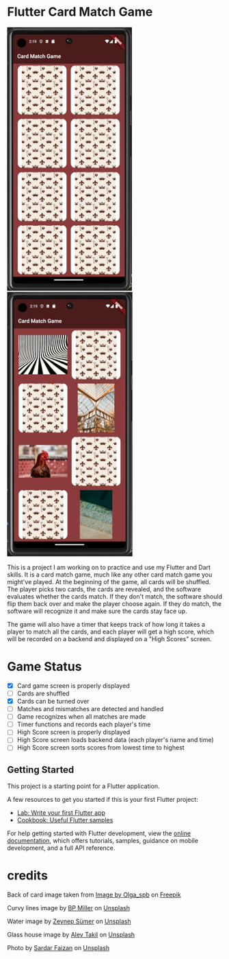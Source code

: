 # Flutter Card Match Game

![Game at start](assets/images/card_match_1.png)
![Cards flipped over](assets/images/card_match_2.png)

This is a project I am working on to practice and use my Flutter and Dart skills. It is a card match game, much like any other card match game you might've played. At the beginning of the game, all cards will be shuffled. The player picks two cards, the cards are revealed, and the software evaluates whether the cards match. If they don't match, the software should flip them back over and make the player choose again. If they do match, the software will recognize it and make sure the cards stay face up.

The game will also have a timer that keeps track of how long it takes a player to match all the cards, and each player will get a high score, which will be recorded on a backend and displayed on a "High Scores" screen.

# Game Status

- [x] Card game screen is properly displayed
- [ ] Cards are shuffled
- [x] Cards can be turned over
- [ ] Matches and mismatches are detected and handled
- [ ] Game recognizes when all matches are made
- [ ] Timer functions and records each player's time
- [ ] High Score screen is properly displayed
- [ ] High Score screen loads backend data (each player's name and time)
- [ ] High Score screen sorts scores from lowest time to highest

## Getting Started

This project is a starting point for a Flutter application.

A few resources to get you started if this is your first Flutter project:

- [Lab: Write your first Flutter app](https://docs.flutter.dev/get-started/codelab)
- [Cookbook: Useful Flutter samples](https://docs.flutter.dev/cookbook)

For help getting started with Flutter development, view the
[online documentation](https://docs.flutter.dev/), which offers tutorials,
samples, guidance on mobile development, and a full API reference.

# credits
Back of card image taken from [Image by Olga_spb](https://www.freepik.com/free-vector/monochromatic-crowns-pattern_898717.htm#query=fluer%20de%20lis&position=23&from_view=search&track=ais) on [Freepik](https://www.freepik.com/)

Curvy lines image by [BP Miller](https://unsplash.com/@bp_miller?utm_source=unsplash&utm_medium=referral&utm_content=creditCopyText) on [Unsplash](https://unsplash.com/photos/-TnlLhj46iQ?utm_source=unsplash&utm_medium=referral&utm_content=creditCopyText)
  
Water image by [Zeynep Sümer](https://unsplash.com/@ispywithmylittleeye?utm_source=unsplash&utm_medium=referral&utm_content=creditCopyText) on [Unsplash](https://unsplash.com/photos/e96xL67JrfM?utm_source=unsplash&utm_medium=referral&utm_content=creditCopyText)

Glass house image by [Alev Takil](https://unsplash.com/@alevisionco?utm_source=unsplash&utm_medium=referral&utm_content=creditCopyText) on [Unsplash](https://unsplash.com/photos/eDMQgYbKhiU?utm_source=unsplash&utm_medium=referral&utm_content=creditCopyText)

Photo by [Sardar Faizan](https://unsplash.com/@nexio?utm_source=unsplash&utm_medium=referral&utm_content=creditCopyText) on [Unsplash](https://unsplash.com/photos/FPXFyGPOlrE?utm_source=unsplash&utm_medium=referral&utm_content=creditCopyText)
  
